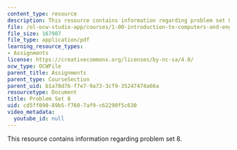 ```yaml
---
content_type: resource
description: This resource contains information regarding problem set 8.
file: /ol-ocw-studio-app/courses/1-00-introduction-to-computers-and-engineering-problem-solving-spring-2012/cd5ff09089b5f7607af9c62290f5c630_MIT1_00S12_PS_8.pdf
file_size: 167987
file_type: application/pdf
learning_resource_types:
- Assignments
license: https://creativecommons.org/licenses/by-nc-sa/4.0/
ocw_type: OCWFile
parent_title: Assignments
parent_type: CourseSection
parent_uid: b1a78d76-f7e7-9a73-3cf9-35247474a66a
resourcetype: Document
title: Problem Set 8
uid: cd5ff090-89b5-f760-7af9-c62290f5c630
video_metadata:
  youtube_id: null
---
```

This resource contains information regarding problem set 8.